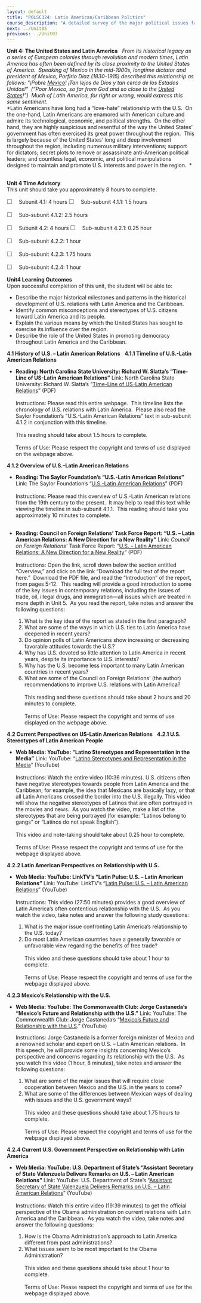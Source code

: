 ```yaml
---
layout: default
title: "POLSC324: Latin American/Caribbean Politics"
course_description: "A detailed survey of the major political issues facing Latin American and Caribbean countries from the pre-colonial era to the present. Topics include the region’s history, geography, economic and social development, political systems, and institutions."
next: ../Unit05
previous: ../Unit03
---
```

**Unit 4: The United States and Latin America** <span id="4"></span> 
*From its historical legacy as a series of European colonies through
revolution and modern times, Latin America has often been defined by its
close proximity to the United States of America.  Speaking of Mexico in
the mid-1900s, longtime dictator and president of Mexico, Porfirio Diaz
(1830-1915) described this relationship as follows:* *"¡Pobre*
[*México*](http://en.wikipedia.org/wiki/M%C3%A9xico "México")*! ¡Tan
lejos de Dios y tan cerca de los Estados Unidos!"  (“Poor Mexico, so far
from God and so close to the* [*United
States*](http://en.wikipedia.org/wiki/United_States "United States")*!”) 
Much of Latin America, for right or wrong, would express this same
sentiment.*  
 *Latin Americans have long had a “love-hate” relationship with the U.S.
 On the one-hand, Latin Americans are enamored with American culture and
admire its technological, economic, and political strengths.  On the
other hand, they are highly suspicious and resentful of the way the
United States’ government has often exercised its great power throughout
the region.  This is largely because of the United States’ long and deep
involvement throughout the region, including numerous military
interventions; support for dictators; secret plots to remove or
assassinate anti-American political leaders; and countless legal,
economic, and political manipulations designed to maintain and promote
U.S. interests and power in the region.  *  
  

**Unit 4 Time Advisory**  
This unit should take you approximately 8 hours to complete.  
  
 <span
style="color: rgb(85, 85, 85); font-family: 'Myriad Pro', 'Gill Sans', 'Gill Sans MT', Calibri, sans-serif; font-size: 16px; line-height: 21px; text-align: left; -webkit-text-size-adjust: none; ">☐
   </span>Subunit 4.1: 4 hours
<span
style="color: rgb(85, 85, 85); font-family: 'Myriad Pro', 'Gill Sans', 'Gill Sans MT', Calibri, sans-serif; font-size: 16px; line-height: 21px; text-align: left; -webkit-text-size-adjust: none; ">☐
   </span>Sub-subunit 4.1.1: 1.5 hours

<span
style="color: rgb(85, 85, 85); font-family: 'Myriad Pro', 'Gill Sans', 'Gill Sans MT', Calibri, sans-serif; font-size: 16px; line-height: 21px; text-align: left; -webkit-text-size-adjust: none; ">☐
   </span>Sub-subunit 4.1.2: 2.5 hours

<span
style="color: rgb(85, 85, 85); font-family: 'Myriad Pro', 'Gill Sans', 'Gill Sans MT', Calibri, sans-serif; font-size: 16px; line-height: 21px; text-align: left; -webkit-text-size-adjust: none; ">☐
   </span>Subunit 4.2: 4 hours
<span
style="color: rgb(85, 85, 85); font-family: 'Myriad Pro', 'Gill Sans', 'Gill Sans MT', Calibri, sans-serif; font-size: 16px; line-height: 21px; text-align: left; -webkit-text-size-adjust: none; ">☐
   </span>Sub-subunit 4.2.1: 0.25 hour

<span
style="color: rgb(85, 85, 85); font-family: 'Myriad Pro', 'Gill Sans', 'Gill Sans MT', Calibri, sans-serif; font-size: 16px; line-height: 21px; text-align: left; -webkit-text-size-adjust: none; ">☐
   </span>Sub-subunit 4.2.2: 1 hour

<span
style="color: rgb(85, 85, 85); font-family: 'Myriad Pro', 'Gill Sans', 'Gill Sans MT', Calibri, sans-serif; font-size: 16px; line-height: 21px; text-align: left; -webkit-text-size-adjust: none; ">☐
   </span>Sub-subunit 4.2.3: 1.75 hours

<span
style="color: rgb(85, 85, 85); font-family: 'Myriad Pro', 'Gill Sans', 'Gill Sans MT', Calibri, sans-serif; font-size: 16px; line-height: 21px; text-align: left; -webkit-text-size-adjust: none; ">☐
   </span>Sub-subunit 4.2.4: 1 hour

**Unit4 Learning Outcomes**  
Upon successful completion of this unit, the student will be able to:  
-   Describe the major historical milestones and patterns in the
    historical development of U.S. relations with Latin America and the
    Caribbean.
-   Identify common misconceptions and stereotypes of U.S. citizens
    toward Latin America and its people.
-   Explain the various means by which the United States has sought to
    exercise its influence over the region.
-   Describe the role of the United States in promoting democracy
    throughout Latin America and the Caribbean.

**4.1 History of U.S. – Latin American Relations** <span
id="4.1"></span> 
**4.1.1 Timeline of U.S.-Latin American Relations** <span
id="4.1.1"></span> 
-   **Reading: North Carolina State University: Richard W. Slatta’s
    “Time-Line of US-Latin American Relations”**
    Link: North Carolina State University: Richard W. Slatta’s
    “[Time-Line of US-Latin American
    Relations](http://faculty.chass.ncsu.edu/griffin/ps543/Timeline%20of%20US-Latin%20American%20Relations%20since%201823.htm)”
    (PDF)  
        
     Instructions: Please read this entire webpage.  This timeline lists
    the chronology of U.S. relations with Latin America.  Please also
    read the Saylor Foundation’s “U.S.-Latin American Relations” text in
    sub-subunit 4.1.2 in conjunction with this timeline.  
        
     This reading should take about 1.5 hours to complete.  
        
     Terms of Use: Please respect the copyright and terms of use
    displayed on the webpage above.

**4.1.2 Overview of U.S.–Latin American Relations** <span
id="4.1.2"></span> 
-   **Reading: The Saylor Foundation’s “U.S.-Latin American Relations”**
    Link: The Saylor Foundation’s “[U.S.-Latin American
    Relations](http://www.saylor.org/site/wp-content/uploads/2012/02/POLSC324-4.2.1-U.S.-Latin-American-Relations.pdf)”
    (PDF)  
        
     Instructions: Please read this overview of U.S.-Latin American
    relations from the 19th century to the present.  It may help to read
    this text while viewing the timeline in sub-subunit 4.1.1.  This
    reading should take you approximately 10 minutes to complete.  
      

-   **Reading: Council on Foreign Relations’ Task Force Report: “U.S. –
    Latin American Relations: A New Direction for a New Reality”**
    Link: *Council on Foreign Relations’* Task Force Report: “[U.S. –
    Latin American Relations: A New Direction for a New
    Reality](http://www.cfr.org/mexico/us-latin-america-relations/p16279)”
    (PDF)  
        
     Instructions: Open the link, scroll down below the section entitled
    “Overview,” and click on the link “Download the full text of the
    report here.”  Download the PDF file, and read the “Introduction” of
    the report, from pages 5-12.  This reading will provide a good
    introduction to some of the key issues in contemporary relations,
    including the issues of trade, oil, illegal drugs, and
    immigration—all issues which are treated in more depth in Unit 5.
     As you read the report, take notes and answer the following
    questions:  
      
     1. What is the key idea of the report as stated in the first
    paragraph?  
     2. What are some of the ways in which U.S. ties to Latin America
    have deepened in recent years?  
     3. Do opinion polls of Latin Americans show increasing or
    decreasing favorable attitudes towards the U.S.?   
     4. Why has U.S. devoted so little attention to Latin America in
    recent years, despite its importance to U.S. interests?  
     5. Why has the U.S. become less important to many Latin American
    countries in recent years?  
     6. What are some of the Council on Foreign Relations’ (the author)
    recommendations to improve U.S. relations with Latin America?  
        
     This reading and these questions should take about 2 hours and 20
    minutes to complete.  
        
     Terms of Use: Please respect the copyright and terms of use
    displayed on the webpage above.

**4.2 Current Perspectives on US-Latin American Relations** <span
id="4.2"></span> 
**4.2.1 U.S. Stereotypes of Latin American People** <span
id="4.2.1"></span> 
-   **Web Media: YouTube: “Latino Stereotypes and Representation in the
    Media”**
    Link: YouTube: “[Latino Stereotypes and Representation in the
    Media](http://www.youtube.com/watch?v=F2o8osmVGRQ)” (YouTube)  
        
     Instructions: Watch the entire video (10:36 minutes). U.S. citizens
    often have negative stereotypes towards people from Latin America
    and the Caribbean; for example, the idea that Mexicans are basically
    lazy, or that all Latin Americans crossed the border into the U.S.
    illegally. This video will show the negative stereotypes of Latinos
    that are often portrayed in the movies and news.  As you watch the
    video, make a list of the stereotypes that are being portrayed (for
    example: “Latinos belong to gangs” or “Latinos do not speak
    English”).  
        
     This video and note-taking should take about 0.25 hour to
    complete.  
        
     Terms of Use: Please respect the copyright and terms of use for the
    webpage displayed above.

**4.2.2 Latin American Perspectives on Relationship with U.S.** <span
id="4.2.2"></span> 
-   **Web Media: YouTube: LinkTV’s “Latin Pulse: U.S. – Latin American
    Relations”**
    Link: YouTube: LinkTV’s “[Latin Pulse: U.S. – Latin American
    Relations](http://www.youtube.com/watch?v=kD9IYlDYv9E)” (YouTube)  
        
     Instructions: This video (27:50 minutes) provides a good overview
    of Latin America’s often contentious relationship with the U.S.  As
    you watch the video, take notes and answer the following study
    questions:  
      
     1. What is the major issue confronting Latin America’s relationship
    to the U.S. today?  
     2. Do most Latin American countries have a generally favorable or
    unfavorable view regarding the benefits of free trade?  
        
     This video and these questions should take about 1 hour to
    complete.  
        
     Terms of Use: Please respect the copyright and terms of use for the
    webpage displayed above.

**4.2.3 Mexico’s Relationship with the U.S.** <span id="4.2.3"></span> 
-   **Web Media: YouTube: The Commonwealth Club: Jorge Castaneda’s
    “Mexico’s Future and Relationship with the U.S.”**
    Link: YouTube: The Commonwealth Club: Jorge Castaneda’s “[Mexico’s
    Future and Relationship with the
    U.S](http://www.youtube.com/watch?v=ZhQo6hg65GQ&feature=fvsr).”
    (YouTube)  
      
     Instructions: Jorge Castaneda is a former foreign minister of
    Mexico and a renowned scholar and expert on U.S. – Latin American
    relations.  In this speech, he will provide some insights concerning
    Mexico’s perspective and concerns regarding its relationship with
    the U.S.  As you watch this video (1 hour, 8 minutes), take notes
    and answer the following questions:  
      
     1. What are some of the major issues that will require close
    cooperation between Mexico and the U.S. in the years to come?  
     2. What are some of the differences between Mexican ways of dealing
    with issues and the U.S. government ways?  
        
     This video and these questions should take about 1.75 hours to
    complete.  
        
     Terms of Use: Please respect the copyright and terms of use for the
    webpage displayed above.

**4.2.4 Current U.S. Government Perspective on Relationship with Latin
America** <span id="4.2.4"></span> 
-   **Web Media: YouTube: U.S. Department of State’s “Assistant
    Secretary of State Valenzuela Delivers Remarks on U.S. – Latin
    American Relations”**
    Link: YouTube: U.S. Department of State’s “[Assistant Secretary of
    State Valenzuela Delivers Remarks on U.S. – Latin American
    Relations](http://www.youtube.com/watch?v=cwSwk3lBUoY)” (YouTube)  
        
     Instructions: Watch this entire video (19:39 minutes) to get the
    official perspective of the Obama administration on current
    relations with Latin America and the Caribbean.  As you watch the
    video, take notes and answer the following questions:  
      
     1. How is the Obama Administration’s approach to Latin America
    different from past administrations?  
     2. What issues seem to be most important to the Obama
    Administration?  
        
     This video and these questions should take about 1 hour to
    complete.  
        
     Terms of Use: Please respect the copyright and terms of use for the
    webpage displayed above.


